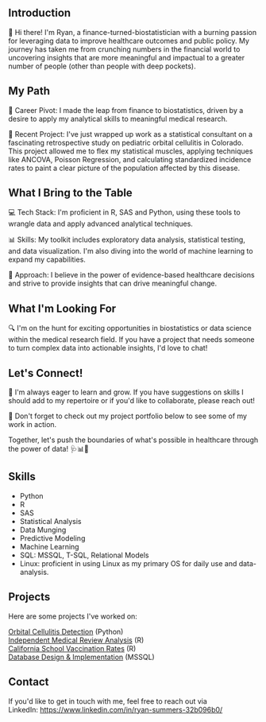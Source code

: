 ## Introduction

👋 Hi there! I'm Ryan, a finance-turned-biostatistician with a burning passion for leveraging data to improve healthcare outcomes and public policy. My journey has taken me from crunching numbers in the financial world to uncovering insights that are more meaningful and impactual to a greater number of people (other than people with deep pockets).

## My Path

🔄 Career Pivot: I made the leap from finance to biostatistics, driven by a desire to apply my analytical skills to meaningful medical research.

🏥 Recent Project: I've just wrapped up work as a statistical consultant on a fascinating retrospective study on pediatric orbital cellulitis in Colorado. This project allowed me to flex my statistical muscles, applying techniques like ANCOVA, Poisson Regression, and calculating standardized incidence rates to paint a clear picture of the population affected by this disease.

## What I Bring to the Table

💻 Tech Stack: I'm proficient in R, SAS and Python, using these tools to wrangle data and apply advanced analytical techniques.

📊 Skills: My toolkit includes exploratory data analysis, statistical testing, and data visualization. I'm also diving into the world of machine learning to expand my capabilities.

🧠 Approach: I believe in the power of evidence-based healthcare decisions and strive to provide insights that can drive meaningful change.

## What I'm Looking For

🔍 I'm on the hunt for exciting opportunities in biostatistics or data science within the medical research field. If you have a project that needs someone to turn complex data into actionable insights, I'd love to chat!

## Let's Connect!

🤝 I'm always eager to learn and grow. If you have suggestions on skills I should add to my repertoire or if you'd like to collaborate, please reach out!

📂 Don't forget to check out my project portfolio below to see some of my work in action.

Together, let's push the boundaries of what's possible in healthcare through the power of data! 🩺📊🚀

## Skills

* Python
* R
* SAS
* Statistical Analysis
* Data Munging
* Predictive Modeling
* Machine Learning
* SQL: MSSQL, T-SQL, Relational Models
* Linux: proficient in using Linux as my primary OS for daily use and data-analysis.

## Projects

Here are some projects I've worked on:

[Orbital Cellulitis Detection](https://github.com/rysummers/OC-Detection) (Python) <br />
[Independent Medical Review Analysis](https://github.com/rysummers/IMR_Analysis) (R) <br />
[California School Vaccination Rates](https://github.com/rysummers/School_Vaccination_Rates) (R) <br />
[Database Design & Implementation](https://github.com/rysummers/SQL_Project) (MSSQL) <br />


## Contact

If you'd like to get in touch with me, feel free to reach out via <br />
LinkedIn: https://www.linkedin.com/in/ryan-summers-32b096b0/
